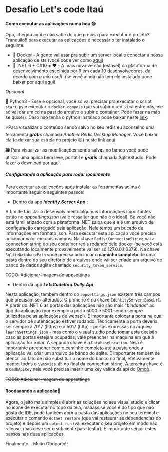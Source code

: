 # Desafio Let's code Itaú

#### Como executar as aplicações numa boa 😎

Opa, chegou aqui e não sabe do que precisa para executar o projeto? Tranquilo!! para executar as aplicações é necessário ter instalado o seguinte:

- 🐋 Docker - A gente vai usar pra subir um server local e conectar a nossa aplicação de sts (você pode ver como [aqui](https://docs.docker.com/get-docker/));
- 🤖 .NET 6 + C#10 = ❤️ - A mais nova versão (estável) da plataforma de desenvolvimento escolhida por 9 em cada 10 desenvolvedores, _de acordo com a microsoft_. (se você ainda não tem ele instalado pode baixar por aqui [aqui](https://dotnet.microsoft.com/en-us/download/dotnet/6.0))

_Opcional_

🐍 Python3 - Esse é opcional, você só vai precisar pra executar o script `start.py` e executar o `docker-compose` que vai subir o redis (cá entre nós, ele só vai dar um cd na past do arquivo e subir o container. Pode fazer na mão se quiser). Caso não tenha o python instalado pode baixar neste [link](https://www.python.org/).

⚡Para visualizar o conteúdo sendo salvo no seu redis eu aconselho uma ferramenta **_grátis_** chamada _Another Redis Desktop Manager_. Você baixar ela (e deixar sua estrela no projeto 😉) neste link [aqui](https://github.com/qishibo/AnotherRedisDesktopManager).

🗃️ Para visualizar as modificações sendo salvas no banco você pode utilizar uma aplica bem leve, portátil e **_grátis_** chamada SqliteStudio. Pode fazer o download por [aqui](https://sqlitestudio.pl/).

##### Configurando a aplicação para rodar localmente

Para executar as aplicações após instalar as ferramentas acima é importante seguir o seguintes passos:

- Dentro da app **_Identity.Server.App_** :

A fim de facilitar o desenvolvimento algumas informações importantes estão no _appsettings.json_ (vale ressaltar que não é o ideal). Se você não está familiarizado com a plataforma .NET saiba que ele é um arquivo de configuração carregado pela aplicação. Nele temos um bucado de informações em formato json. Para executar esta aplicação você precisa adicionar valor em dois campos. Na chave `Redis:ConnectionString` vai a connection string do seu container redis rodando pelo docker (se você está executando localmente provavelmente vai ser só 127.0.0.1:6379). Na chave `SqliteDatabasePath` você precisa adicionar o **caminho completo** de uma pasta dentro do seu diretório de arquivos onde vai ser criado um arquivo de banco de dados sqlite chamado `security_token_service`.

~~TODO: Adicionar imagem do appsettings~~

- Dentro da app **_LetsCodeItau.Dolly.Api_** :

Nesta aplicação, também dentro do `appsettings.json` existem três campos que precisam ser alterados. O primeiro é na chave `IdentityServer:BaseUrl`. A partir do .NET 6 as portas das aplicações não são mais "_bindadas_" ao tipo da aplicação (por exemplo a porta 5000 e 5001 sendo sempre utilizadas pelas aplicações de webapi). É importante colocar a porta na qual o servidor de autenticação estiver rodando. Teoricamente a porta deveria ser sempre a 7017 (https) e a 5017 (http) - portas expressas no arquivo `launchSettings.json` - mas como o visual studio pode tomar esta decisão caso as portas estejam ocupadas, vale preencher na maquina em que a aplicação for rodar.
A segunda chave é a `DatabaseLocation`. Nela é importante preencher com o caminho completo até a pasta onde a aplicação vai criar um arquivo de bando do sqlite. É importante também se atentar ao fato de não substituir o nome do banco no final, efetivamente manter todos o `\\movies.db` no final da connection string.
A terceira chave é a `OmdbApiKey` nela você precisa inserir uma key valida da api do [Omdb](http://www.omdbapi.com/).

~~TODO: Adicionar imagem do appsettings~~

#### Roodaaando a aplicação🎤

Agora, o jeito mais simples é abrir as soluções no seu visual studio e clicar no icone de executar no topo da tela, maaass se você é do tipo que não gosta de IDE, pode também abrir a pasta das aplicações no seu terminal e executar o comando `dotnet restore` (que vai restaurar as dependencias do projeto) e depois um `dotnet run` (vai executar o seu projeto em modo não release, mas deve ser o suficiente para testar). É importante seguir estes passos nas duas aplicações.

Finalmente... Muito Obrigado!!
